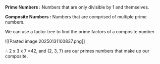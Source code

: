 **Prime Numbers :**
	Numbers that are only divisible by 1 and themselves.

**Composite Numbers :**
	Numbers that are comprised of multiple prime numbers.


We can use a factor tree to find the prime factors of a composite number.

![[Pasted image 20250131100837.png]]

∴ 2 x 3 x 7 =42, and (2, 3, 7) are our primes numbers that make up our composite.
